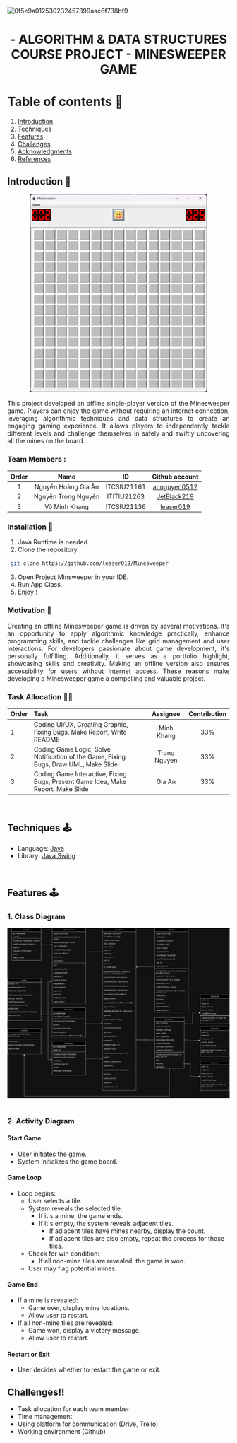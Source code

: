 
![0f5e9a012530232457399aac6f738bf9](https://github.com/leaser019/Minesweeper/assets/91241850/238b73f7-23dd-4233-b453-08dd0508a205)

<h1 align="center">- ALGORITHM & DATA STRUCTURES COURSE PROJECT -
    MINESWEEPER GAME </h1>

<!-- TABLE OF CONTENTS -->

# Table of contents :round_pushpin:

1. [Introduction](#Introduction)
2. [Techniques](#Techniques)
3. [Features](#Features)
4. [Challenges](#Challenges)
5. [Acknowledgments](#Acknowledgments)
6. [References](#References)

## Introduction <a name="Introduction"></a> :bricks:

<div align="center">
 
<img src="./img/forReadMe/gamePlay.png" alt="drawing" width="400">
</div>
<div style="text-align:justify">

This project developed an offline single-player version of the Minesweeper game. Players can enjoy the game without requiring an internet connection, leveraging algorithmic techniques and data structures to create an engaging gaming experience. It allows players to independently tackle different levels and challenge themselves in safely and swiftly uncovering all the mines on the board.
</div>

### Team Members :
| Order |         Name          |     ID      |                 Github account                  |
|:-----:|:---------------------:|:-----------:|:-----------------------------------------------:|
|   1   | Nguyễn Hoàng Gia Ân   | ITCSIU21161 | [annguyen0512](https://github.com/annguyen0512) |   
|   2   | Nguyễn Trọng Nguyên   | ITITIU21263 | [JetBlack219](https://github.com/JetBlack219)   |
|   3   | Võ Minh Khang         | ITCSIU21136 | [leaser019](https://github.com/leaser019)       |

### Installation :dart:

1. Java Runtime is needed.
2. Clone the repository.
  ```sh
   git clone https://github.com/leaser019/Minesweeper
   ```
3. Open Project Minsweeper in your IDE.
4. Run App Class.
5. Enjoy !
   

### Motivation :mechanical_arm:

<div style="text-align:justify">
Creating an offline Minesweeper game is driven by several motivations. It's an opportunity to apply algorithmic knowledge practically, enhance programming skills, and tackle challenges like grid management and user interactions. For developers passionate about game development, it's personally fulfilling. Additionally, it serves as a portfolio highlight, showcasing skills and creativity. Making an offline version also ensures accessibility for users without internet access. These reasons make developing a Minesweeper game a compelling and valuable project.
</div>

### Task Allocation :ok_man:

| Order | Task                                                                                          |  Assignee  | Contribution |
|:------|:----------------------------------------------------------------------------------------------|:----------:|:------------:|
| 1     | Coding UI/UX, Creating Graphic, Fixing Bugs, Make Report, Write README                        | Minh Khang |     33%      |
| 2     | Coding Game Logic, Solve Notification of the Game, Fixing Bugs, Draw UML, Make Slide          |Trong Nguyen|     33%      |
| 3     | Coding Game Interactive, Fixing Bugs, Present Game Idea, Make Report, Make Slide              |   Gia An   |     33%      |


<br />

## Techniques <a name="Techniques"></a>:joystick:
- Language: [Java](https://www.java.com/en/)
- Library: [Java Swing](https://docs.oracle.com/javase%2F7%2Fdocs%2Fapi%2F%2F/javax/swing/package-summary.html)

<br />



<!-- FEATURES -->

## Features <a name="Features"></a>:joystick:
### 1. Class Diagram
<div align="center">
    <img src="./img/forReadMe/classDiagram.png" alt="drawing">
</div>
<br />

### 2. Activity Diagram

 #### Start Game
- User initiates the game.
- System initializes the game board.

 #### Game Loop
- Loop begins:
  - User selects a tile.
  - System reveals the selected tile:
    - If it's a mine, the game ends.
    - If it's empty, the system reveals adjacent tiles.
      - If adjacent tiles have mines nearby, display the count.
      - If adjacent tiles are also empty, repeat the process for those tiles.
  - Check for win condition:
    - If all non-mine tiles are revealed, the game is won.
  - User may flag potential mines.

#### Game End
- If a mine is revealed:
  - Game over, display mine locations.
  - Allow user to restart.
- If all non-mine tiles are revealed:
  - Game won, display a victory message.
  - Allow user to restart.

#### Restart or Exit
- User decides whether to restart the game or exit.

<!-- CHALLENGES -->

## Challenges<a name="Challenges">:bangbang:

- Task allocation for each team member
- Time management
- Using platform for communication (Drive, Trello)
- Working environment (Github)
  <br />



